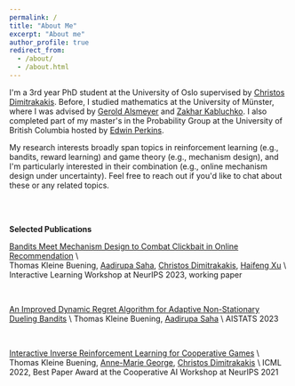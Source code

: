 ```yaml
---
permalink: /
title: "About Me"
excerpt: "About me"
author_profile: true
redirect_from: 
  - /about/
  - /about.html
---
```



I'm a 3rd year PhD student at the University of Oslo supervised by [Christos Dimitrakakis](https://sites.google.com/site/christosdimitrakakis).
Before, I studied mathematics at the University of Münster, where I was advised by [Gerold Alsmeyer](https://www.uni-muenster.de/Stochastik/en/Arbeitsgruppen/Alsmeyer/index.shtml) and [Zakhar Kabluchko](https://scholar.google.com/citations?user=ZYBsQucAAAAJ&hl=en). 
I also completed part of my master's in the Probability Group at the University of British Columbia hosted by [Edwin Perkins](https://personal.math.ubc.ca/~perkins/perkins.html). 

My research interests broadly span topics in reinforcement learning (e.g., bandits, reward learning) and game theory (e.g., mechanism design), and I'm particularly interested in their combination (e.g., online mechanism design under uncertainty). 
Feel free to reach out if you'd like to chat about these or any related topics. 


<br/><br/>


**Selected Publications**

[Bandits Meet Mechanism Design to Combat Clickbait in Online Recommendation](https://openreview.net/pdf?id=iIhXNqNh1c)  \   
Thomas Kleine Buening, [Aadirupa Saha](https://aadirupa.github.io/), [Christos Dimitrakakis](https://sites.google.com/site/christosdimitrakakis), [Haifeng Xu](https://www.haifeng-xu.com/)   \ 
Interactive Learning Workshop at NeurIPS 2023, working paper 

<br />

[An Improved Dynamic Regret Algorithm for Adaptive Non-Stationary Dueling Bandits](https://arxiv.org/abs/2210.14322)  \ 
Thomas Kleine Buening, [Aadirupa Saha](https://aadirupa.github.io/)  \ 
AISTATS 2023

<br />

[Interactive Inverse Reinforcement Learning for Cooperative Games](https://proceedings.mlr.press/v162/buning22a.html)  \ 
Thomas Kleine Buening, [Anne-Marie George](https://scholar.google.de/citations?user=uOuR7XgAAAAJ&hl=en), [Christos Dimitrakakis](https://sites.google.com/site/christosdimitrakakis)  \ 
ICML 2022, Best Paper Award at the Cooperative AI Workshop at NeurIPS 2021
